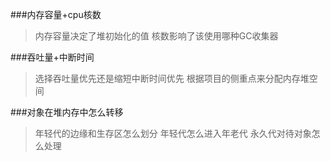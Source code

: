 
###内存容量+cpu核数
>内存容量决定了堆初始化的值
>核数影响了该使用哪种GC收集器

###吞吐量+中断时间
>选择吞吐量优先还是缩短中断时间优先
>根据项目的侧重点来分配内存堆空间

###对象在堆内存中怎么转移
>年轻代的边缘和生存区怎么划分
>年轻代怎么进入年老代
>永久代对待对象怎么处理

